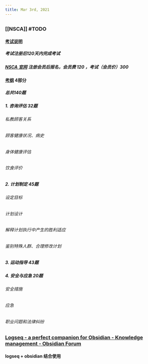 ```yaml
---
title: Mar 3rd, 2021
---
```


##
### [[NSCA]] #TODO
#### [考试说明](https://www.nsca.com/globalassets/certification/certification-pdfs/certification-handbook.pdf)
##### 考试注册后120天内完成考试
##### [NSCA 官网](https://www.nsca.com/) 注册会员后报名，会员费 120 ，考试（会员价）300
#### [考纲](https://www.nsca.com/contentassets/53ec33293e1c4551be4153186d4b2052/cpt-dco--public-view--effective-01-2019-.pdf) 4部分
##### 总共140题
##### 1. 咨询评估 32题
###### 私教顾客关系
###### 顾客健康状况、病史
###### 身体健康评估
###### 饮食评价
##### 2. 计划制定 45题
###### 设定目标
###### 计划设计
###### 解释计划执行中产生的胜利适应
###### 鉴别特殊人群、合理修改计划
##### 3. 运动指导 43题
##### 4. 安全与应急 20题
###### 安全措施
###### 应急
###### 职业问题和法律纠纷
### [Logseq - a perfect companion for Obsidian - Knowledge management - Obsidian Forum](https://forum.obsidian.md/t/logseq-a-perfect-companion-for-obsidian/10887)
#### logseq + obsidian 结合使用
##
##
##
##
##